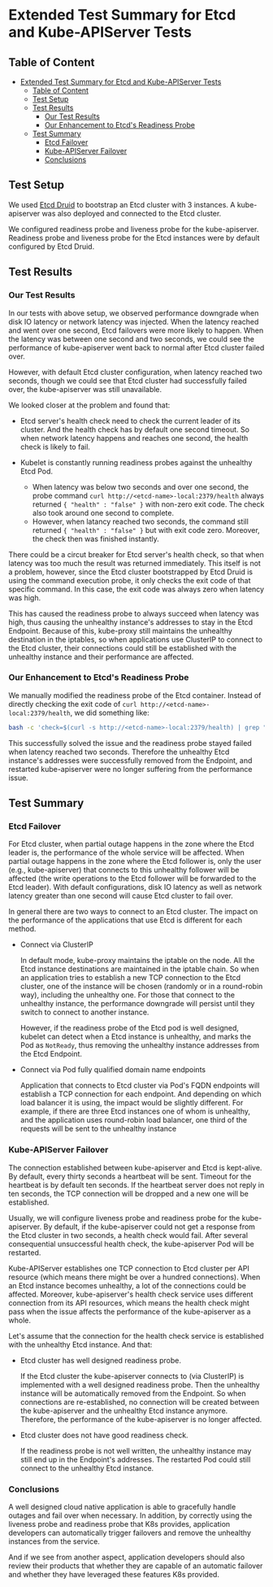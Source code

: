 # Extended Test Summary for Etcd and Kube-APIServer Tests

## Table of Content

- [Extended Test Summary for Etcd and Kube-APIServer Tests](#extended-test-summary-for-etcd-and-kube-apiserver-tests)
  - [Table of Content](#table-of-content)
  - [Test Setup](#test-setup)
  - [Test Results](#test-results)
    - [Our Test Results](#our-test-results)
    - [Our Enhancement to Etcd's Readiness Probe](#our-enhancement-to-etcds-readiness-probe)
  - [Test Summary](#test-summary)
    - [Etcd Failover](#etcd-failover)
    - [Kube-APIServer Failover](#kube-apiserver-failover)
    - [Conclusions](#conclusions)

## Test Setup

We used [Etcd Druid](https://github.com/gardener/etcd-druid) to bootstrap an Etcd cluster with 3 instances. A kube-apiserver was also deployed and connected to the Etcd cluster.

We configured readiness probe and liveness probe for the kube-apiserver. Readiness probe and liveness probe for the Etcd instances were by default configured by Etcd Druid.

## Test Results

### Our Test Results

In our tests with above setup, we observed performance downgrade when disk IO latency or network latency was injected. When the latency reached and went over one second, Etcd failovers were more likely to happen. When the latency was between one second and two seconds, we could see the performance of kube-apiserver went back to normal after Etcd cluster failed over.

However, with default Etcd cluster configuration, when latency reached two seconds, though we could see that Etcd cluster had successfully failed over, the kube-apiserver was still unavailable.

We looked closer at the problem and found that:

- Etcd server's health check need to check the current leader of its cluster. And the health check has by default one second timeout. So when network latency happens and reaches one second, the health check is likely to fail.
- Kubelet is constantly running readiness probes against the unhealthy Etcd Pod.

  - When latency was below two seconds and over one second, the probe command `curl http://<etcd-name>-local:2379/health` always returned `{ "health" : "false" }` with non-zero exit code. The check also took around one second to complete.
  - However, when latancy reached two seconds, the command still returned `{ "health" : "false" }` but with exit code zero. Moreover, the check then was finished instantly.
  
There could be a circut breaker for Etcd server's health check, so that when latency was too much the result was returned immediately. This itself is not a problem, however, since the Etcd cluster bootstrapped by Etcd Druid is using the command execution probe, it only checks the exit code of that specific command. In this case, the exit code was always zero when latency was high.

This has caused the readiness probe to always succeed when latency was high, thus causing the unhealthy instance's addresses to stay in the Etcd Endpoint. Because of this, kube-proxy still maintains the unhealthy destination in the iptables, so when applications use ClusterIP to connect to the Etcd cluster, their connections could still be established with the unhealthy instance and their performance are affected.

### Our Enhancement to Etcd's Readiness Probe

We manually modified the readiness probe of the Etcd container. Instead of directly checking the exit code of `curl http://<etcd-name>-local:2379/health`, we did something like:

```bash
bash -c 'check=$(curl -s http://<etcd-name>-local:2379/health) | grep "true" && if [[ "$check" == "" ]]; then return 1; else return 0; fi'
```

This successfully solved the issue and the readiness probe stayed failed when latency reached two seconds. Therefore the unhealthy Etcd instance's addresses were successfully removed from the Endpoint, and restarted kube-apiserver were no longer suffering from the performance issue.

## Test Summary

### Etcd Failover

For Etcd cluster, when partial outage happens in the zone where the Etcd leader is, the performance of the whole service will be affected. When partial outage happens in the zone where the Etcd follower is, only the user (e.g., kube-apiserver) that connects to this unhealthy follower will be affected (the write operations to the Etcd follower will be forwarded to the Etcd leader). With default configurations, disk IO latency as well as network latency greater than one second will cause Etcd cluster to fail over.

In general there are two ways to connect to an Etcd cluster. The impact on the performance of the applications that use Etcd is different for each method.

- Connect via ClusterIP
  
  In default mode, kube-proxy maintains the iptable on the node. All the Etcd instance destinations are maintained in the iptable chain. So when an application tries to establish a new TCP connection to the Etcd cluster, one of the instance will be chosen (randomly or in a round-robin way), including the unhealthy one. For those that connect to the unhealthy instance, the performance downgrade will persist until they switch to connect to another instance.

  However, if the readiness probe of the Etcd pod is well designed, kubelet can detect when a Etcd instance is unhealthy, and marks the Pod as `NotReady`, thus removing the unhealthy instance addresses from the Etcd Endpoint.

- Connect via Pod fully qualified domain name endpoints

  Application that connects to Etcd cluster via Pod's FQDN endpoints will establish a TCP connection for each endpoint. And depending on which load balancer it is using, the impact would be slightly different. For example, if there are three Etcd instances one of whom is unhealthy, and the application uses round-robin load balancer, one third of the requests will be sent to the unhealthy instance

### Kube-APIServer Failover

The connection established between kube-apiserver and Etcd is kept-alive. By default, every thirty seconds a heartbeat will be sent. Timeout for the heartbeat is by default ten seconds. If the heartbeat server does not reply in ten seconds, the TCP connection will be dropped and a new one will be established.

Usually, we will configure liveness probe and readiness probe for the kube-apiserver. By default, if the kube-apiserver could not get a response from the Etcd cluster in two seconds, a health check would fail. After several consequential unsuccessful health check, the kube-apiserver Pod will be restarted.

Kube-APIServer establishes one TCP connection to Etcd cluster per API resource (which means there might be over a hundred connections). When an Etcd instance becomes unhealthy, a lot of the connections could be affected. Moreover, kube-apiserver's health check service uses different connection from its API resources, which means the health check might pass when the issue affects the performance of the kube-apiserver as a whole.

Let's assume that the connection for the health check service is established with the unhealthy Etcd instance. And that:

- Etcd cluster has well designed readiness probe.

  If the Etcd cluster the kube-apiserver connects to (via ClusterIP) is implemented with a well designed readiness probe. Then the unhealthy instance will be automatically removed from the Endpoint. So when connections are re-established, no connection will be created between the kube-apiserver and the unhealthy Etcd instance anymore. Therefore, the performance of the kube-apiserver is no longer affected.

- Etcd cluster does not have good readiness check.

  If the readiness probe is not well written, the unhealthy instance may still end up in the Endpoint's addresses. The restarted Pod could still connect to the unhealthy Etcd instance. 

### Conclusions

A well designed cloud native application is able to gracefully handle outages and fail over when necessary. In addition, by correctly using the liveness probe and readiness probe that K8s provides, application developers can automatically trigger failovers and remove the unhealthy instances from the service.

And if we see from another aspect, application developers should also review their products that whether they are capable of an automatic failover and whether they have leveraged these features K8s provided.
